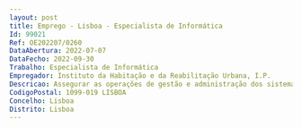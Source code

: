```yaml
--- 
layout: post
title: Emprego - Lisboa - Especialista de Informática
Id: 99021
Ref: OE202207/0260
DataAbertura: 2022-07-07
DataFecho: 2022-09-30
Trabalho: Especialista de Informática
Empregador: Instituto da Habitação e da Reabilitação Urbana, I.P.
Descricao: Assegurar as operações de gestão e administração dos sistemas Linux e Windows da arquitetura tecnológica respeitando as políticas, procedimentos e orientações internas, no Departamento de Infraestruturas Tecnológicas •	Funções de arquitetura, planeamento, gestão e operação de sistemas informáticos o	Administração de sistemas operativos Linux o	Administração de sistemas operativos Microsoft Windows Server  Serviços de Active Directory, serviços Microsoft de partilha de ficheiros  Serviços de gestão de atualizações  Configuração manutenção de políticas GPO baseados em sistemas operativos Microsoft Windows o	Administração de equipamentos de segurança  Firewall Sophos,Proxy Servers, VPNs e serviços de autenticação o	Conhecimentos genéricos na administração de base de dados  SQL Server, Oracle, MySQL, MariaDb e MongoDb o	Conhecimentos na utilização de sistemas de virtualização Docker, VMWare e Hyper V. o	Executar e controlar a passagem nos vários ambientes (produção, qualidade, desenvolvimento) das entregas, definir planos de rollback e executar testes o	Apoiar a equipa de 1ª linha de suporte na investigação, diagnóstico e resolução de incidentes o	Investigar, diagnosticar e resolver as causas de problemas de sistemas aplicacionais o	Capacidade para auditoria, análise forense e mitigação de incidentes no âmbito da ciber segurança o	Efetuar a gestão proactiva na deteção e resolução de problemas de sistemas aplicacionais o	Apoiar na definição das políticas e planos de monitorização
CodigoPostal: 1099-019 LISBOA
Concelho: Lisboa
Distrito: Lisboa
--- 
```


